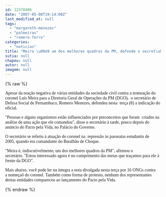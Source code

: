 ```yaml
---
id: 12378406
date: "2007-05-08T19:14:00Z"
last_modified_at: null
tags:
  - "margareth-menezes"
  - "palmeiras"
  - "romero-ferro"
categories:
  - "noticias"
title: "Meira \u00e9 um dos melhores quadros da PM, defende o secret\u00e1rio Romero Menezes"
sutia: null
chapeu: null
autor: null
imagem: null
---
```

{% raw %}
<p><p><font face=\"Verdana\" size=\"2\">Apesar da rea&ccedil;&atilde;o negativa de v&aacute;rias entidades&nbsp;da sociedade civil contra a nomea&ccedil;&atilde;o do coronel&nbsp;Lu&iacute;s Meira para a Diretoria Geral de Opera&ccedil;&otilde;es&nbsp;da PM (DGO),&nbsp; o secret&aacute;rio de Defesa Social de&nbsp;Pernambuco, Romero Menezes, defendeu nesta &nbsp;ter&ccedil;a (8) a indica&ccedil;&atilde;o do oficial.</font></p></p>
<p><p><font face=\"Verdana\" size=\"2\">&quot;</font><font face=\"Verdana\" size=\"2\">Pessoas e alguns organismos est&atilde;o&nbsp;influenciados por preconceitos que foram&nbsp; criados na an&aacute;lise de uma a&ccedil;&atilde;o que ele&nbsp;comandou&quot;, disse o secret&aacute;rio &agrave; tarde, pouco&nbsp;depois do an&uacute;ncio do Pacto pela Vida, no Pal&aacute;cio&nbsp;do Governo.</font></p></p>
<p><p><font face=\"Verdana\" size=\"2\">O secret&aacute;rio se referiu &agrave; atua&ccedil;&atilde;o do coronel na&nbsp;&nbsp;repress&atilde;o &agrave;s passeatas estudantis de 2005,&nbsp;quando era comandante do Batalh&atilde;o de Choque.</font></p></p>
<p><p><font face=\"Verdana\" size=\"2\">&quot;Meira &eacute;, indiscutivelmente, um dos&nbsp;melhores quadros da PM&quot;, afirmou o secret&aacute;rio.&nbsp;&quot;Estou interessado agora &eacute; no cumprimento das&nbsp;metas que tra&ccedil;amos para ele &agrave; frente da DGO&quot;.</font></p></p>
<p><p><font face=\"Verdana\" size=\"2\">Mais abaixo, voc&ecirc; pode ler na &iacute;ntegra a nota&nbsp;divulgada nesta ter&ccedil;a por 16 ONGs contra a&nbsp;nome&ccedil;a&otilde; do coronel. Tamb&eacute;m como forma de&nbsp;protesto, nenhum dos representantes destas&nbsp;entidades compareceu ao lan&ccedil;amento do Pacto pela&nbsp;Vida.</font></p> </p>
{% endraw %}